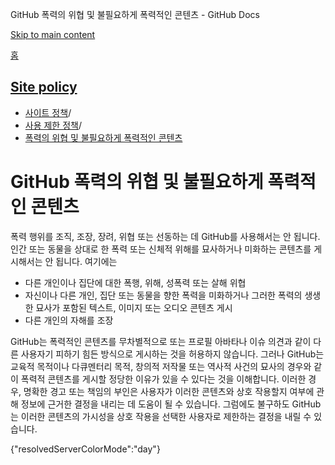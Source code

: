 GitHub 폭력의 위협 및 불필요하게 폭력적인 콘텐츠 - GitHub Docs

[Skip to main content](#main-content)

[홈](/ko)

[Site policy](/ko/site-policy)
----------

* [사이트 정책](/ko/site-policy)/
* [사용 제한 정책](/ko/site-policy/acceptable-use-policies)/
* [폭력의 위협 및 불필요하게 폭력적인 콘텐츠](/ko/site-policy/acceptable-use-policies/github-threats-of-violence-and-gratuitously-violent-content)

GitHub 폭력의 위협 및 불필요하게 폭력적인 콘텐츠
==========

폭력 행위를 조직, 조장, 장려, 위협 또는 선동하는 데 GitHub를 사용해서는 안 됩니다. 인간 또는 동물을 상대로 한 폭력 또는 신체적 위해를 묘사하거나 미화하는 콘텐츠를 게시해서는 안 됩니다. 여기에는

* 다른 개인이나 집단에 대한 폭행, 위해, 성폭력 또는 살해 위협
* 자신이나 다른 개인, 집단 또는 동물을 향한 폭력을 미화하거나 그러한 폭력의 생생한 묘사가 포함된 텍스트, 이미지 또는 오디오 콘텐츠 게시
* 다른 개인의 자해를 조장

GitHub는 폭력적인 콘텐츠를 무차별적으로 또는 프로필 아바타나 이슈 의견과 같이 다른 사용자기 피하기 힘든 방식으로 게시하는 것을 허용하지 않습니다. 그러나 GitHub는 교육적 목적이나 다큐멘터리 목적, 창의적 저작물 또는 역사적 사건의 묘사의 경우와 같이 폭력적 콘텐츠를 게시할 정당한 이유가 있을 수 있다는 것을 이해합니다. 이러한 경우, 명확한 경고 또는 책임의 부인은 사용자가 이러한 콘텐츠와 상호 작용할지 여부에 관해 정보에 근거한 결정을 내리는 데 도움이 될 수 있습니다. 그럼에도 불구하도 GitHub는 이러한 콘텐츠의 가시성을 상호 작용을 선택한 사용자로 제한하는 결정을 내릴 수 있습니다.

{"resolvedServerColorMode":"day"}

